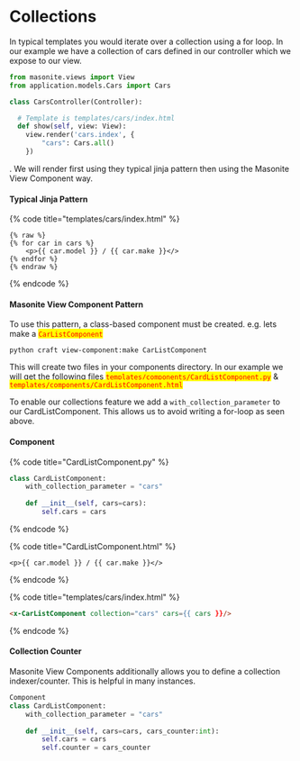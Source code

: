 # Collections

In typical templates you would iterate over a collection using a for loop. In our example we have a collection of cars defined in our controller which we expose to our view.&#x20;

```python
from masonite.views import View
from application.models.Cars import Cars

class CarsController(Controller):

  # Template is templates/cars/index.html
  def show(self, view: View):
    view.render('cars.index', {
    	"cars": Cars.all()
    })
```

. We will render first using they typical jinja pattern then using the Masonite View Component way.&#x20;

#### Typical Jinja Pattern

{% code title="templates/cars/index.html" %}
```django
{% raw %}
{% for car in cars %}
    <p>{{ car.model }} / {{ car.make }}</>
{% endfor %}
{% endraw %}
```
{% endcode %}

#### Masonite View Component Pattern

To use this pattern, a class-based component must be created. e.g. lets make a <mark style="color:red;">`CarListComponent`</mark>&#x20;

```
python craft view-component:make CarListComponent
```

This will create two files in your components directory. In our example we will get the following files  <mark style="color:red;">`templates/components/CardListComponent.py`</mark> & <mark style="color:red;">`templates/components/CardListComponent.html`</mark>

To enable our collections feature we add a `with_collection_parameter` to our CardListComponent. This allows us to avoid writing a for-loop as seen above.&#x20;

#### Component

{% code title="CardListComponent.py" %}
```python
class CardListComponent:
    with_collection_parameter = "cars"
    
    def __init__(self, cars=cars):
        self.cars = cars
```
{% endcode %}

{% code title="CardListComponent.html" %}
```django
<p>{{ car.model }} / {{ car.make }}</>
```
{% endcode %}

{% code title="templates/cars/index.html" %}
```html
<x-CarListComponent collection="cars" cars={{ cars }}/>
```
{% endcode %}

#### Collection Counter

Masonite View Components additionally allows you to define a collection indexer/counter. This is helpful in many instances.&#x20;

```python
Component
class CardListComponent:
    with_collection_parameter = "cars"
    
    def __init__(self, cars=cars, cars_counter:int):
        self.cars = cars
        self.counter = cars_counter
```

